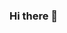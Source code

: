 ### Hi there 👋

<!--
**borthpoa/borthpoa** is a ✨ _special_ ✨ repository because its `README.md` (this file) appears on your GitHub profile.

Here are some ideas to get you started:

- 🔭 I’m currently working on lear
- 🌱 I’m currently learning Python
- 👯 I’m looking to collaborate on Dev
- 🤔 I’m looking for help with ...:)
- 💬 Ask me about ...
- 📫 How to reach me: ...
- 😄 Pronouns: ...
- ⚡ Fun fact: bike, motorcycle
-->
